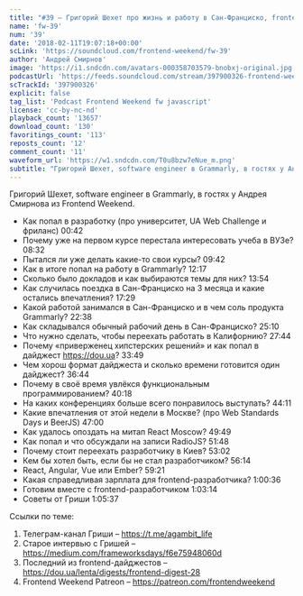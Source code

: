 ```yaml
---
title: "#39 – Григорий Шехет про жизнь и работу в Сан-Франциско, frontend-дайджест и FRP"
name: 'fw-39'
num: '39'
date: '2018-02-11T19:07:18+00:00'
scLink: 'https://soundcloud.com/frontend-weekend/fw-39'
author: 'Андрей Смирнов'
image: 'https://i1.sndcdn.com/avatars-000358703579-bnobxj-original.jpg'
podcastUrl: 'https://feeds.soundcloud.com/stream/397900326-frontend-weekend-fw-39.m4a'
scTrackId: '397900326'
explicit: false
tag_list: 'Podcast Frontend Weekend fw javascript'
license: 'cc-by-nc-nd'
playback_count: '13657'
download_count: '130'
favoritings_count: '113'
reposts_count: '12'
comment_count: '11'
waveform_url: 'https://w1.sndcdn.com/T0u8bzw7eNue_m.png'
subtitle: "Григорий Шехет, software engineer в Grammarly, в гостях у Андрея Смирнова из Frontend Weekend. "
---
```

Григорий Шехет, software engineer в Grammarly, в гостях у Андрея Смирнова из Frontend Weekend. 

- Как попал в разработку (про университет, UA Web Challenge и фриланс) <timecode sec="42">00:42</timecode>
- Почему уже на первом курсе перестала интересовать учеба в ВУЗе? <timecode sec="512">08:32</timecode>
- Пытался ли уже делать какие-то свои курсы? <timecode sec="582">09:42</timecode>
- Как в итоге попал на работу в Grammarly? <timecode sec="737">12:17</timecode>
- Сколько было докладов и как выбираются темы для них? <timecode sec="834">13:54</timecode>
- Как случилась поездка в Сан-Франциско на 3 месяца и какие остались впечатления? <timecode sec="1049">17:29</timecode>
- Какой работой занимался в Сан-Франциско и в чем соль продукта Grammarly? <timecode sec="1358">22:38</timecode>
- Как складывался обычный рабочий день в Сан-Франциско? <timecode sec="1510">25:10</timecode>
- Что нужно сделать, чтобы переехать работать в Калифорнию? <timecode sec="1664">27:44</timecode>
- Почему «приверженец хипстерских решений» и как попал в дайджест https://dou.ua? <timecode sec="2029">33:49</timecode>
- Чем хорош формат дайджеста и сколько времени готовится один дайджест? <timecode sec="2204">36:44</timecode>
- Почему в своё время увлёкся функциональным программированием? <timecode sec="2418">40:18</timecode>
- На каких конференциях больше всего понравилось выступать? <timecode sec="2651">44:11</timecode>
- Какие впечатления от этой недели в Москве? (про Web Standards Days и BeerJS) <timecode sec="2820">47:00</timecode>
- Как удалось опоздать на митап React Moscow? <timecode sec="2989">49:49</timecode>
- Как попал и что обсуждали на записи RadioJS? <timecode sec="3108">51:48</timecode>
- Почему стоит переехать разработчику в Киев? <timecode sec="3182">53:02</timecode> 
- Кем бы хотел быть, если бы не стал разработчиком? <timecode sec="3374">56:14</timecode>
- React, Angular, Vue или Ember? <timecode sec="3561">59:21</timecode>
- Какая справедливая зарплата для frontend-разработчика? <timecode sec="3636">1:00:36</timecode>
- Готовим вместе с frontend-разработчиком <timecode sec="3794">1:03:14</timecode>
- Советы от Гриши <timecode sec="3937">1:05:37</timecode>

Ссылки по теме:
1) Телеграм-канал Гриши – https://t.me/agambit_life
2) Старое интервью с Гришей – https://medium.com/frameworksdays/f6e75948060d
3) Последний из frontend-дайджестов – https://dou.ua/lenta/digests/frontend-digest-28
4) Frontend Weekend Patreon – https://patreon.com/frontendweekend